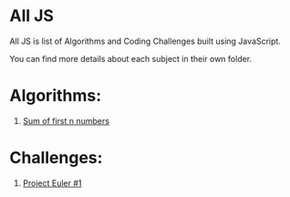# All JS
All JS is list of Algorithms and Coding Challenges built using JavaScript.

You can find more details about each subject in their own folder.

# Algorithms:
1. [Sum of first n numbers](https://github.com/florinpop17/all-js/tree/master/Algorithms/Sum%20of%20first%20n%20numbers)

# Challenges:
1. [Project Euler #1](https://github.com/florinpop17/all-js/tree/master/Challenges/Project%20Euler%20%231)
